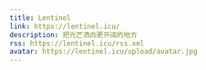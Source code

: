 ```yaml
---
title: Lentinel
link: https://lentinel.icu/
description: 把光芒洒向更开阔的地方
rss: https://lentinel.icu/rss.xml
avatar: https://lentinel.icu/upload/avatar.jpg
---
```

